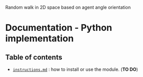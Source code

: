 Random walk in 2D space based on agent angle orientation
# Documentation - Python implementation
## Table of contents

- [`instructions.md`](instructions.md) : how to install or use the module. (**TO DO**)